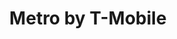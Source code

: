---
title: "Metro by T-Mobile"
url: /chicago/metro-by-t-mobile-south-exchange-avenue/
shop: mobile phone
---